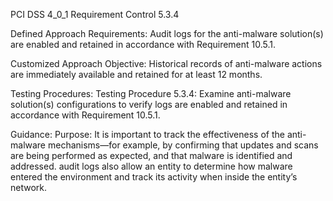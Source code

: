 PCI DSS 4_0_1 Requirement Control 5.3.4

Defined Approach Requirements:
Audit logs for the anti-malware solution(s) are enabled and retained in accordance with Requirement 10.5.1.

Customized Approach Objective:
Historical records of anti-malware actions are immediately available and retained for at least 12 months.

Testing Procedures:
Testing Procedure 5.3.4: Examine anti-malware solution(s) configurations to verify logs are enabled and retained in accordance with Requirement 10.5.1.

Guidance:
Purpose: It is important to track the effectiveness of the anti- malware mechanisms—for example, by confirming that updates and scans are being performed as expected, and that malware is identified and addressed. audit logs also allow an entity to determine how malware entered the environment and track its activity when inside the entity’s network.